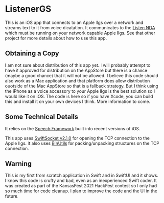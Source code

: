 #  ListenerGS

This is an iOS app that connects to an Apple IIgs over a network and streams text to it from voice dicatation.  It communicates to the [Listen NDA](https://github.com/jeremysrand/Listener) which must be running on your network capable Apple IIgs.  See that other project for more details about how to use this app.

## Obtaining a Copy

I am not sure about distribution of this app yet.  I will probably attempt to have it approved for distribution on the AppStore but there is a chance (maybe a good chance) that it will not be allowed.  I believe this code should also work as a Mac application and that platform does allow distribution ouotside of the Mac AppStore so that is a fallback strategy.  But I think using the iPhone as a voice accessory to your Apple IIgs is the best solution so I would like it on iOS.  The code is here so if you have Xcode, you can build this and install it on your own devices I think.  More information to come.

## Some Technical Details

It relies on the [Speech Framework](https://developer.apple.com/documentation/speech) built into recent versions of iOS.

This app uses [SwiftSocket v2.1.0](https://github.com/swiftsocket/SwiftSocket/tree/2.1.0) for opening the TCP connection to the Apple IIgs.
It also uses [BinUtils](https://github.com/nst/BinUtils) for packing/unpacking structures on the TCP connection.

## Warning

This is my first from scratch application in Swift and in SwiftUI and it shows.  I know this code is crufty and bad, even as an inexperienced Swift coder.  It was created as part of the KansasFest 2021 HackFest contest so I only had so much time for code cleanup.  I plan to improve the code and the UI in the future.
